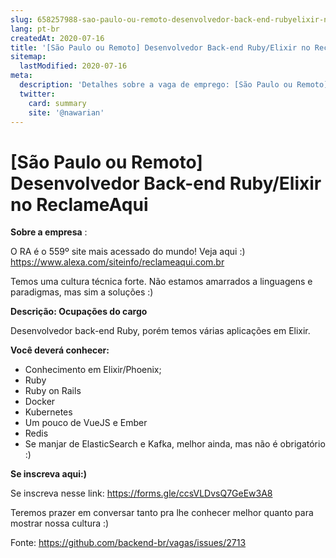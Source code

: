 ```yaml
---
slug: 658257988-sao-paulo-ou-remoto-desenvolvedor-back-end-rubyelixir-no-reclameaqui
lang: pt-br
createdAt: 2020-07-16
title: '[São Paulo ou Remoto] Desenvolvedor Back-end Ruby/Elixir no ReclameAqui - Vaga de Emprego'
sitemap:
  lastModified: 2020-07-16
meta:
  description: 'Detalhes sobre a vaga de emprego: [São Paulo ou Remoto] Desenvolvedor Back-end Ruby/Elixir no ReclameAqui'
  twitter:
    card: summary
    site: '@nawarian'
---
```


# [São Paulo ou Remoto] Desenvolvedor Back-end Ruby/Elixir no ReclameAqui

**Sobre a empresa** : 

O RA é o 559º site mais acessado do mundo! Veja aqui :) https://www.alexa.com/siteinfo/reclameaqui.com.br

Temos uma cultura técnica forte. Não estamos amarrados a linguagens e paradigmas, mas sim a soluções :)

**Descrição: Ocupações do cargo**

Desenvolvedor back-end Ruby, porém temos várias aplicações em Elixir.

**Você deverá conhecer:**

- Conhecimento em Elixir/Phoenix;
- Ruby
- Ruby on Rails
- Docker
- Kubernetes
- Um pouco de VueJS e Ember
- Redis 
- Se manjar de ElasticSearch e Kafka, melhor ainda, mas não é obrigatório :)

**Se inscreva aqui:)**

Se inscreva nesse link:  https://forms.gle/ccsVLDvsQ7GeEw3A8


Teremos prazer em conversar tanto pra lhe conhecer melhor quanto para mostrar nossa cultura :)




Fonte: https://github.com/backend-br/vagas/issues/2713